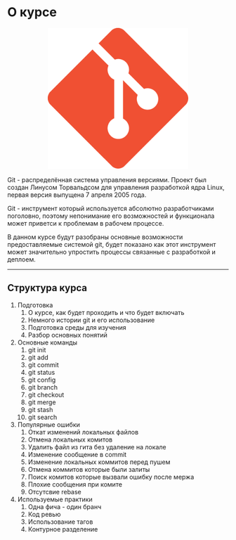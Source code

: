 # О курсе

<p align="center">
  <img width="320px" height="320px" src="git.png" alt="logo"/>
</p>


Git - распределённая система управления версиями. Проект был создан Линусом Торвальдсом для управления разработкой ядра Linux, первая версия выпущена 7 апреля 2005 года.

Git - инструмент который используется абсолютно разработчиками поголовно, поэтому непонимание его возможностей и функционала может приветси к проблемам в рабочем процессе.

В данном курсе будут разобраны основные возможности предоставляемые системой git, будет показано как этот инструмент может значительно упростить процессы связанные с разработкой и деплоем.

---


## Структура курса

1. Подготовка
    1. О курсе, как будет проходить и что будет включать
    1. Немного истории git и его использование
    1. Подготовка среды для изучения
    1. Разбор основных понятий
1. Основные команды
    1. git init
    1. git add
    1. git commit
    1. git status
    1. git config
    1. git branch
    1. git checkout
    1. git merge
    1. git stash
    1. git search
1. Популярные ошибки
    1. Откат изменений локальных файлов
    1. Отмена локальных комитов
    1. Удалить файл из гита без удаление на локале
    1. Изменение сообщение в commit
    1. Изменение локальных коммитов перед пушем
    1. Отмена коммитов которые были залиты
    1. Поиск комитов которые вызвали ошибку после мержа
    1. Плохие сообщения при комите
    1. Отсутсвие rebase
1. Используемые практики
    1. Одна фича - один бранч
    1. Код ревью
    1. Использование тагов
    1. Контурное разделение


<!-- https://javascript.plainenglish.io/7-most-common-git-mistakes-eefdd5a5b0 -->